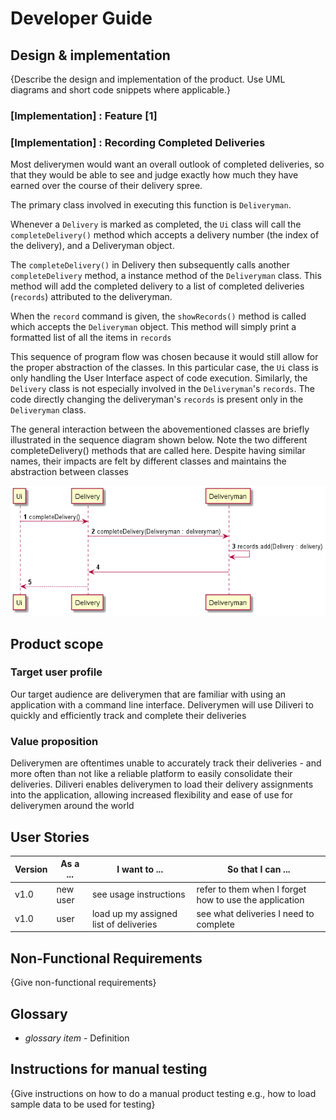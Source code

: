 # Developer Guide

## Design & implementation

{Describe the design and implementation of the product. Use UML diagrams and short code snippets where applicable.}
### [Implementation] : Feature [1]

### [Implementation] : Recording Completed Deliveries

Most deliverymen would want an overall outlook of completed deliveries, so that they would
be able to see and judge exactly how much they have earned over the course of their delivery spree.

The primary class involved in executing this function is `Deliveryman`.

Whenever a `Delivery` is marked as completed, the `Ui` class will call
the `completeDelivery()` method which accepts a delivery number (the index of the
delivery), and a Deliveryman object.

The `completeDelivery()` in Delivery then subsequently calls another `completeDelivery` method, a
instance method of the `Deliveryman` class. This method will add the completed delivery to a
list of completed deliveries (`records`) attributed to the deliveryman.

When the `record` command is given, the `showRecords()` method is called which accepts the
`Deliveryman` object. This method will simply print a formatted list of all the items in `records`

This sequence of program flow was chosen because it would still allow for the proper abstraction of the classes.
In this particular case, the `Ui` class is only handling the User Interface aspect of code execution. Similarly,
the `Delivery` class is not especially involved in the `Deliveryman`'s `records`. The code directly changing the deliveryman's
`records` is present only in the `Deliveryman` class.

The general interaction between the abovementioned classes are briefly illustrated in the sequence diagram
shown below. Note the two different completeDelivery() methods that are called here. Despite having
similar names, their impacts are felt by different classes and maintains the abstraction between classes

![Retrieve Records](diagrams/RetrieveRecords.png "Retrieving Records Sequence Diagram")

## Product scope
### Target user profile

Our target audience are deliverymen that are familiar with using an application with a command
line interface. Deliverymen will use Diliveri to quickly and efficiently track and complete
their deliveries

### Value proposition

Deliverymen are oftentimes unable to accurately track their deliveries - and more often than
not like a reliable platform to easily consolidate their deliveries. Diliveri enables deliverymen to
load their delivery assignments into the application, allowing increased flexibility and
ease of use for deliverymen around the world

## User Stories

|Version| As a ... | I want to ... | So that I can ...|
|--------|----------|---------------|------------------|
|v1.0|new user|see usage instructions|refer to them when I forget how to use the application|
|v1.0|user|load up my assigned list of deliveries|see what deliveries I need to complete|

## Non-Functional Requirements

{Give non-functional requirements}

## Glossary

* *glossary item* - Definition

## Instructions for manual testing

{Give instructions on how to do a manual product testing e.g., how to load sample data to be used for testing}
